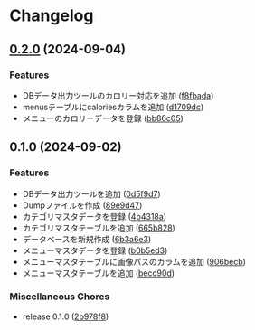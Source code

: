 # Changelog

## [0.2.0](https://github.com/ryohidaka/torikizoku-menus/compare/v0.1.0...v0.2.0) (2024-09-04)


### Features

* DBデータ出力ツールのカロリー対応を追加 ([f8fbada](https://github.com/ryohidaka/torikizoku-menus/commit/f8fbada5e91376e06602effe3b44d9af25a071b1))
* menusテーブルにcaloriesカラムを追加 ([d1709dc](https://github.com/ryohidaka/torikizoku-menus/commit/d1709dc3de827c2f766669843f93d10b60ab7cd6))
* メニューのカロリーデータを登録 ([bb86c05](https://github.com/ryohidaka/torikizoku-menus/commit/bb86c0522710ed51024260fa77462fc0921b1710))

## 0.1.0 (2024-09-02)


### Features

* DBデータ出力ツールを追加 ([0d5f9d7](https://github.com/ryohidaka/torikizoku-menus/commit/0d5f9d7356fbd7ef758fff23e9c94d179f5056be))
* Dumpファイルを作成 ([89e9d47](https://github.com/ryohidaka/torikizoku-menus/commit/89e9d4714eee481652e4cc172b852e7000b6f6bd))
* カテゴリマスタデータを登録 ([4b4318a](https://github.com/ryohidaka/torikizoku-menus/commit/4b4318a1e078780949939c39e74029f2b48b66ce))
* カテゴリマスタテーブルを追加 ([665b828](https://github.com/ryohidaka/torikizoku-menus/commit/665b82832ea4db4c58e041a667bdd29f6e2c79f1))
* データベースを新規作成 ([6b3a6e3](https://github.com/ryohidaka/torikizoku-menus/commit/6b3a6e3b86c4c1668dd62de61a51d5fed83de5fe))
* メニューマスタデータを登録 ([b0b5ed3](https://github.com/ryohidaka/torikizoku-menus/commit/b0b5ed3b1a8984215ffa787eba1552db6c4aaea9))
* メニューマスタテーブルに画像パスのカラムを追加 ([906becb](https://github.com/ryohidaka/torikizoku-menus/commit/906becbe012a31775452f2855c9b4592206c31c8))
* メニューマスタテーブルを追加 ([becc90d](https://github.com/ryohidaka/torikizoku-menus/commit/becc90d02bcd20d19988ae793f3819371735f737))


### Miscellaneous Chores

* release 0.1.0 ([2b978f8](https://github.com/ryohidaka/torikizoku-menus/commit/2b978f845704597f3286dc1992da6923f1f4154c))
